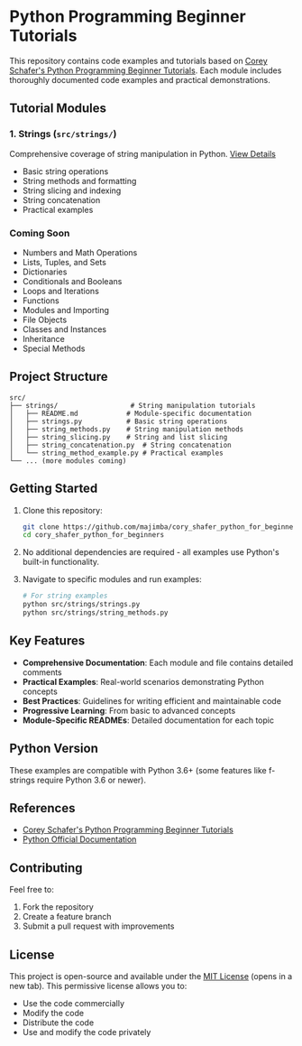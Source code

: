 # Python Programming Beginner Tutorials

This repository contains code examples and tutorials based on [Corey Schafer's Python Programming Beginner Tutorials](https://www.youtube.com/playlist?list=PL-osiE80TeTskrapNbzXhwoFUiLCjGgY7). Each module includes thoroughly documented code examples and practical demonstrations.

## Tutorial Modules

### 1. Strings (`src/strings/`)
Comprehensive coverage of string manipulation in Python. [View Details](src/strings/README.md)
- Basic string operations
- String methods and formatting
- String slicing and indexing
- String concatenation
- Practical examples

### Coming Soon
- Numbers and Math Operations
- Lists, Tuples, and Sets
- Dictionaries
- Conditionals and Booleans
- Loops and Iterations
- Functions
- Modules and Importing
- File Objects
- Classes and Instances
- Inheritance
- Special Methods

## Project Structure
```
src/
├── strings/                  # String manipulation tutorials
│   ├── README.md            # Module-specific documentation
│   ├── strings.py           # Basic string operations
│   ├── string_methods.py    # String manipulation methods
│   ├── string_slicing.py    # String and list slicing
│   ├── string_concatenation.py  # String concatenation
│   └── string_method_example.py # Practical examples
└── ... (more modules coming)
```

## Getting Started

1. Clone this repository:
   ```bash
   git clone https://github.com/majimba/cory_shafer_python_for_beginners.git
   cd cory_shafer_python_for_beginners
   ```

2. No additional dependencies are required - all examples use Python's built-in functionality.

3. Navigate to specific modules and run examples:
   ```bash
   # For string examples
   python src/strings/strings.py
   python src/strings/string_methods.py
   ```

## Key Features

- **Comprehensive Documentation**: Each module and file contains detailed comments
- **Practical Examples**: Real-world scenarios demonstrating Python concepts
- **Best Practices**: Guidelines for writing efficient and maintainable code
- **Progressive Learning**: From basic to advanced concepts
- **Module-Specific READMEs**: Detailed documentation for each topic

## Python Version

These examples are compatible with Python 3.6+ (some features like f-strings require Python 3.6 or newer).

## References

- [Corey Schafer's Python Programming Beginner Tutorials](https://www.youtube.com/playlist?list=PL-osiE80TeTskrapNbzXhwoFUiLCjGgY7)
- [Python Official Documentation](https://docs.python.org/3/)

## Contributing

Feel free to:
1. Fork the repository
2. Create a feature branch
3. Submit a pull request with improvements

## License

This project is open-source and available under the [MIT License](https://opensource.org/licenses/MIT) (opens in a new tab). This permissive license allows you to:
- Use the code commercially
- Modify the code
- Distribute the code
- Use and modify the code privately
